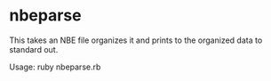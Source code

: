 nbeparse
========

This takes an NBE file organizes it and prints to the organized data to
standard out.

Usage:
    ruby nbeparse.rb <nbe output>
